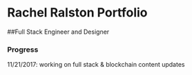 # Rachel Ralston Portfolio

##Full Stack Engineer and Designer


### Progress
11/21/2017: working on full stack & blockchain content updates

